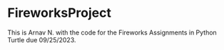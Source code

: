 # FireworksProject
This is Arnav N. with the code for the Fireworks Assignments in Python Turtle due 09/25/2023.
